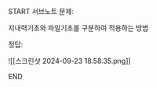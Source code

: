 START
서브노트
문제:

지내력기초와 파일기초를 구분하여 적용하는 방법 

정답:

![[스크린샷 2024-09-23 18.58.35.png]]
<!--ID: 1727230729579-->
END